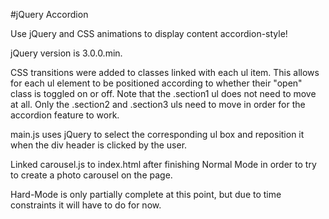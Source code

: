 #jQuery Accordion

Use jQuery and CSS animations to display content accordion-style!

jQuery version is 3.0.0.min.

CSS transitions were added to classes linked with each ul item. This allows for each ul element to be positioned
according to whether their "open" class is toggled on or off. Note that the .section1 ul does not need to move at all.
Only the .section2 and .section3 uls need to move in order for the accordion feature to work.

main.js uses jQuery to select the corresponding ul box and reposition it when the div header is clicked by the user.

Linked carousel.js to index.html after finishing Normal Mode in order to try to create a photo carousel on the page.

Hard-Mode is only partially complete at this point, but due to time constraints it will have to do for now.


